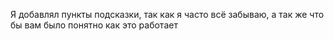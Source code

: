Я добавлял пункты подсказки, так как я часто всё забываю, а так же что бы вам было понятно как это работает

